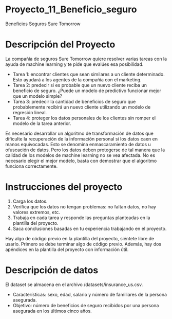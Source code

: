 # Proyecto_11_Beneficio_seguro
Beneficios Seguros Sure Tomorrow

# Descripción del Proyecto
La compañía de seguros Sure Tomorrow quiere resolver varias tareas con la ayuda de machine learning y te pide que evalúes esa posibilidad.

   - Tarea 1: encontrar clientes que sean similares a un cliente determinado. Esto ayudará a los agentes de la compañía con el marketing.
   - Tarea 2: predecir si es probable que un nuevo cliente reciba un beneficio de seguro. ¿Puede un modelo de predictivo funcionar mejor que un modelo simple?
   - Tarea 3: predecir la cantidad de beneficios de seguro que probablemente recibirá un nuevo cliente utilizando un modelo de regresión lineal.
   - Tarea 4: proteger los datos personales de los clientes sin romper el modelo de la tarea anterior.

Es necesario desarrollar un algoritmo de transformación de datos que dificulte la recuperación de la información personal si los datos caen en manos equivocadas. Esto se denomina enmascaramiento de datos u ofuscación de datos. Pero los datos deben protegerse de tal manera que la calidad de los modelos de machine learning no se vea afectada. No es necesario elegir el mejor modelo, basta con demostrar que el algoritmo funciona correctamente.

# Instrucciones del proyecto

   1. Carga los datos.
   2. Verifica que los datos no tengan problemas: no faltan datos, no hay valores extremos, etc.
   3. Trabaja en cada tarea y responde las preguntas planteadas en la plantilla del proyecto.
   4. Saca conclusiones basadas en tu experiencia trabajando en el proyecto.

Hay algo de código previo en la plantilla del proyecto, siéntete libre de usarlo. Primero se debe terminar algo de código previo. Además, hay dos apéndices en la plantilla del proyecto con información útil.

# Descripción de datos

El dataset se almacena en el archivo /datasets/insurance_us.csv.

   - Características: sexo, edad, salario y número de familiares de la persona asegurada.
   - Objetivo: número de beneficios de seguro recibidos por una persona asegurada en los últimos cinco años.
